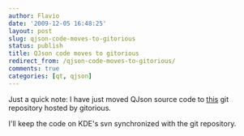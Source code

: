 ```yaml
---
author: Flavio
date: '2009-12-05 16:48:25'
layout: post
slug: qjson-code-moves-to-gitorious
status: publish
title: QJson code moves to gitorious
redirect_from: /qjson-code-moves-to-gitorious/
comments: true
categories: [qt, qjson]
---
```


Just a quick note: I have just moved QJson source code to
[this](http://gitorious.org/qjson) git repository hosted by gitorious.

I'll keep the code on KDE's svn synchronized with the git repository.

